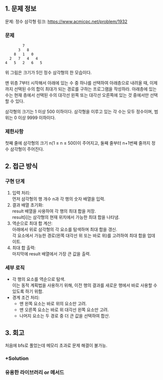 ## 1. 문제 정보

문제: 정수 삼각형
링크: https://www.acmicpc.net/problem/1932

### 문제

```
        7
      3   8
    8   1   0
  2   7   4   4
4   5   2   6   5
```

위 그림은 크기가 5인 정수 삼각형의 한 모습이다.

맨 위층 7부터 시작해서 아래에 있는 수 중 하나를 선택하여 아래층으로 내려올 때, 이제까지 선택된 수의 합이 최대가 되는 경로를 구하는 프로그램을 작성하라. 아래층에 있는 수는 현재 층에서 선택된 수의 대각선 왼쪽 또는 대각선 오른쪽에 있는 것 중에서만 선택할 수 있다.

삼각형의 크기는 1 이상 500 이하이다. 삼각형을 이루고 있는 각 수는 모두 정수이며, 범위는 0 이상 9999 이하이다.

### 제한사항

첫째 줄에 삼각형의 크기 n(1 ≤ n ≤ 500)이 주어지고, 둘째 줄부터 n+1번째 줄까지 정수 삼각형이 주어진다.

## 2. 접근 방식

### 구현 단계
1. 입력 처리:
<br>먼저 삼각형의 행 개수 n과 각 행의 숫자 배열을 입력.
2. 결과 배열 초기화:
<br>result 배열을 사용하여 각 행의 최대 합을 저장.
<br>result[i]는 삼각형의 현재 위치에서 가능한 최대 합을 나타냄.
3. 역순으로 최대 합 계산:
<br>아래에서 위로 삼각형의 각 요소를 탐색하며 최대 합을 갱신.
<br>각 요소에서 가능한 경로(왼쪽 대각선 위 또는 바로 위)를 고려하여 최대 합을 업데이트.
4. 최대 합 출력:
<br>마지막에 result 배열에서 가장 큰 값을 출력.

### 세부 로직
- 각 행의 요소를 역순으로 탐색.
<br>이는 동적 계획법을 사용하기 위해, 이전 행의 결과를 새로운 행에서 바로 사용할 수 있도록 하기 위함.
- 경계 조건 처리:
  - 맨 왼쪽 요소는 바로 위의 요소만 고려.
  - 맨 오른쪽 요소는 바로 위 대각선 왼쪽 요소만 고려.
  - 나머지 요소는 두 경로 중 더 큰 값을 선택하여 합산.

## 3. 회고

처음에 bfs로 풀었는데 메모리 초과로 문제 해결이 불가능.

### +Solution

### 유용한 라이브러리 or 메서드
